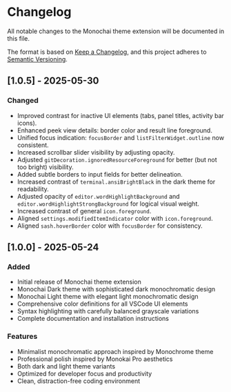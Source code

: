 # Changelog

All notable changes to the Monochai theme extension will be documented in this file.

The format is based on [Keep a Changelog](https://keepachangelog.com/en/1.0.0/),
and this project adheres to [Semantic Versioning](https://semver.org/spec/v2.0.0.html).

## [1.0.5] - 2025-05-30

### Changed

- Improved contrast for inactive UI elements (tabs, panel titles, activity bar icons).
- Enhanced peek view details: border color and result line foreground.
- Unified focus indication: `focusBorder` and `listFilterWidget.outline` now consistent.
- Increased scrollbar slider visibility by adjusting opacity.
- Adjusted `gitDecoration.ignoredResourceForeground` for better (but not too bright) visibility.
- Added subtle borders to input fields for better delineation.
- Increased contrast of `terminal.ansiBrightBlack` in the dark theme for readability.
- Adjusted opacity of `editor.wordHighlightBackground` and `editor.wordHighlightStrongBackground` for logical visual weight.
- Increased contrast of general `icon.foreground`.
- Aligned `settings.modifiedItemIndicator` color with `icon.foreground`.
- Aligned `sash.hoverBorder` color with `focusBorder` for consistency.

## [1.0.0] - 2025-05-24

### Added

- Initial release of Monochai theme extension
- Monochai Dark theme with sophisticated dark monochromatic design
- Monochai Light theme with elegant light monochromatic design
- Comprehensive color definitions for all VSCode UI elements
- Syntax highlighting with carefully balanced grayscale variations
- Complete documentation and installation instructions

### Features

- Minimalist monochromatic approach inspired by Monochrome theme
- Professional polish inspired by Monokai Pro aesthetics
- Both dark and light theme variants
- Optimized for developer focus and productivity
- Clean, distraction-free coding environment
